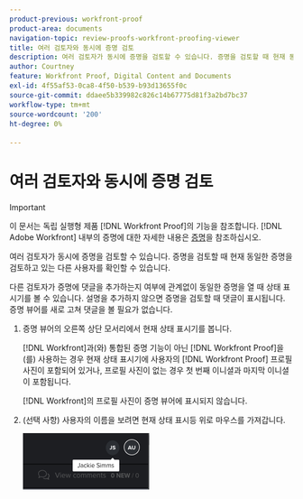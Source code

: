 ```yaml
---
product-previous: workfront-proof
product-area: documents
navigation-topic: review-proofs-workfront-proofing-viewer
title: 여러 검토자와 동시에 증명 검토
description: 여러 검토자가 동시에 증명을 검토할 수 있습니다. 증명을 검토할 때 현재 동일한 증명을 검토하고 있는 다른 사용자를 확인할 수 있습니다.
author: Courtney
feature: Workfront Proof, Digital Content and Documents
exl-id: 4f55af53-0ca8-4f50-b539-b93d13655f0c
source-git-commit: ddaee5b339982c826c14b67775d81f3a2bd7bc37
workflow-type: tm+mt
source-wordcount: '200'
ht-degree: 0%

---
```


# 여러 검토자와 동시에 증명 검토

>[!IMPORTANT]
>
>이 문서는 독립 실행형 제품 [!DNL Workfront Proof]의 기능을 참조합니다. [!DNL Adobe Workfront] 내부의 증명에 대한 자세한 내용은 [증명](../../../review-and-approve-work/proofing/proofing.md)을 참조하십시오.

여러 검토자가 동시에 증명을 검토할 수 있습니다. 증명을 검토할 때 현재 동일한 증명을 검토하고 있는 다른 사용자를 확인할 수 있습니다.

다른 검토자가 증명에 댓글을 추가하는지 여부에 관계없이 동일한 증명을 열 때 상태 표시기를 볼 수 있습니다. 설명을 추가하지 않으면 증명을 검토할 때 댓글이 표시됩니다. 증명 뷰어를 새로 고쳐 댓글을 볼 필요가 없습니다.

1. 증명 뷰어의 오른쪽 상단 모서리에서 현재 상태 표시기를 봅니다.

   [!DNL Workfront]과(와) 통합된 증명 기능이 아닌 [!DNL Workfront Proof]을(를) 사용하는 경우 현재 상태 표시기에 사용자의 [!DNL Workfront Proof] 프로필 사진이 포함되어 있거나, 프로필 사진이 없는 경우 첫 번째 이니셜과 마지막 이니셜이 포함됩니다.

   [!DNL Workfront]의 프로필 사진이 증명 뷰어에 표시되지 않습니다.

1. (선택 사항) 사용자의 이름을 보려면 현재 상태 표시등 위로 마우스를 가져갑니다.

   ![증명 유무](assets/proof-presence.png)
